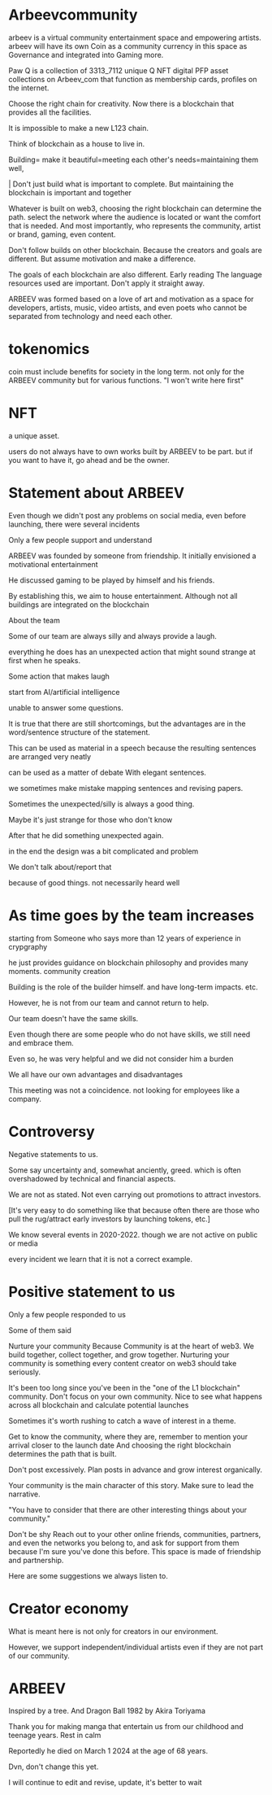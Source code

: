 # Arbeevcommunity
arbeev is a virtual community  entertainment space and empowering artists.  arbeev will have its own Coin as a community currency in this space as Governance and integrated into Gaming more. 

Paw Q is a collection of 3313_7112 unique Q NFT digital PFP asset collections on Arbeev_com that function as membership cards, profiles on the internet.

Choose the right chain for creativity. Now there is a blockchain that provides all the facilities.
 
It is impossible to make a new L123 chain. 

Think of blockchain as a house to live in.

Building= make it beautiful=meeting each other's needs=maintaining them well, 

| Don't just build what is important to complete. But maintaining the blockchain is important and together

Whatever is built on web3, choosing the right blockchain can determine the path. select the network where the audience is located 
or want the comfort that is needed. And most importantly, who represents the community, artist or brand, gaming, even content.

Don't follow builds on other blockchain. 
Because the creators and goals are different. But assume motivation and make a difference. 

The goals of each blockchain are also different. Early reading The language resources used are important. Don't apply it straight away.

ARBEEV was formed based on a love of art and motivation as a space for developers, artists, music, video artists, and even poets who cannot be separated from technology and need each other.

# tokenomics
coin 
must include benefits for society in the long term.
not only for the ARBEEV community but for various functions. 
"I won't write here first"

# NFT
a unique asset.

users do not always have to own works built by ARBEEV to be part.
but if you want to have it, go ahead and be the owner. 

# Statement about ARBEEV
Even though we didn't post any problems on social media, even before launching, there were several incidents

Only a few people support and understand 

ARBEEV was founded by someone from friendship. It initially envisioned a motivational entertainment 

He discussed gaming to be played by himself and his friends. 

By establishing this, we aim to house entertainment. 
Although not all buildings are integrated on the blockchain

About the team

Some of our team are always silly and always provide a laugh.

everything he does has an unexpected action that might sound strange at first when he speaks.

Some action that makes laugh 

start from
AI/artificial intelligence

unable to answer some questions. 

It is true that there are still shortcomings, but the advantages are in the word/sentence structure of the statement.

This can be used as material in a speech because the resulting sentences are arranged very neatly

can be used as a matter of debate 
With elegant sentences.
 
we sometimes make mistake mapping sentences and revising papers. 

Sometimes the unexpected/silly is always a good thing.

Maybe it's just strange for those who don't know

After that he did something unexpected again.

in the end the design was a bit complicated and problem

We don't talk about/report that

because of good things.
not necessarily heard well

# As time goes by the team increases
starting from Someone who says more than 12 years of experience in crypgraphy 

he just provides guidance on blockchain philosophy and provides many moments. community creation 

Building is the role of the builder himself. 
and have long-term impacts. etc.

However, he is not from our team and cannot return to help.

Our team doesn't have the same skills.

Even though there are some people who do not have skills, we still need and embrace them.

Even so, he was very helpful and we did not consider him a burden 

We all have our own advantages and disadvantages

This meeting was not a coincidence. not looking for employees like a company.

# Controversy
Negative statements to us.

Some say 
uncertainty and, somewhat anciently, greed. 
which is often overshadowed by technical and financial aspects.

We are not as stated.
Not even carrying out promotions to attract investors. 

[It's very easy to do something like that because often there are those who pull the rug/attract early investors by launching tokens, etc.]

We know several events in 2020-2022.
though we are not active on public or media

every incident we learn 
that it is not a correct example.

# Positive statement to us 
Only a few people responded to us 

Some of them said 

Nurture your community Because
Community is at the heart of web3. 
We build together, collect together, and grow together. Nurturing your community is something every content creator on web3 should take seriously.

It's been too long since you've been in the "one of the L1 blockchain" community.
Don't focus on your own community. Nice to see what happens
across all blockchain and calculate potential launches

Sometimes it's worth rushing to catch a wave of interest in a theme.

Get to know the community, where they are, remember to mention your arrival closer to the launch date
And choosing the right blockchain determines the path that is built.

Don't post excessively. Plan posts in advance and grow interest organically.

Your community is the main character of this story. Make sure to lead the narrative.

"You have to consider that there are other interesting things about your community."

Don't be shy Reach out to your other online friends, communities, partners, and even the networks you belong to, and ask for support from them because I'm sure you've done this before. This space is made of friendship and partnership. 

Here are some suggestions we always listen to.

# Creator economy
What is meant here is not only for creators in our environment. 

However, we support independent/individual artists even if they are not part of our community.

# ARBEEV
Inspired by a tree.
And Dragon Ball 1982 by Akira Toriyama

Thank you for making manga that entertain us from our childhood and teenage years. Rest in calm

Reportedly he died on March 1 2024 at the age of 68 years.

Dvn, don't change this yet.

I will continue to edit and revise, update, it's better to wait
